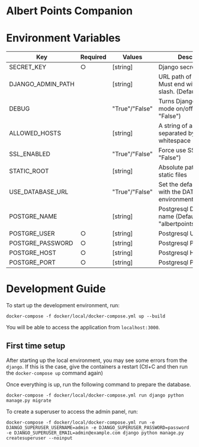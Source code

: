 # Albert Points Companion

# Environment Variables

| Key               | Required | Values         | Description                                                               |
| ----------------- | -------- | -------------- | ------------------------------------------------------------------------- |
| SECRET_KEY        | ○        | [string]       | Django secret key                                                         |
| DJANGO_ADMIN_PATH |          | [string]       | URL path of Admin page. Must end with trailing slash. (Default: "admin/") |
| DEBUG             |          | "True"/"False" | Turns Django debug mode on/off (Default: "False")                         |
| ALLOWED_HOSTS     |          | [string]       | A string of allowed hosts separated by a whitespace                       |
| SSL_ENABLED       |          | "True"/"False" | Force use SSL (Default: "False")                                          |
| STATIC_ROOT       |          | [string]       | Absolute path to gather static files                                      |
| USE_DATABASE_URL  |          | "True"/"False" | Set the default database with the DATABASE_URL environment variable       |
| POSTGRE_NAME      |          | [string]       | Postgresql Database name (Default: "albertpointscompanion")               |
| POSTGRE_USER      | ○        | [string]       | Postgresql Username                                                       |
| POSTGRE_PASSWORD  | ○        | [string]       | Postgresql Password                                                       |
| POSTGRE_HOST      | ○        | [string]       | Postgresql Hostname                                                       |
| POSTGRE_PORT      | ○        | [string]       | Postgresql Port                                                           |

# Development Guide

To start up the development environment, run:

```
docker-compose -f docker/local/docker-compose.yml up --build
```

You will be able to access the application from `localhost:3000`.

## First time setup

After starting up the local environment, you may see some errors from the `django`. If this is the case, give the containers a restart (Ctl+C and then run the `docker-compose up` command again)

Once everything is up, run the following command to prepare the database.

```
docker-compose -f docker/local/docker-compose.yml run django python manage.py migrate
```

To create a superuser to access the admin panel, run:

```
docker-compose -f docker/local/docker-compose.yml run -e DJANGO_SUPERUSER_USERNAME=admin -e DJANGO_SUPERUSER_PASSWORD=password -e DJANGO_SUPERUSER_EMAIL=admin@example.com django python manage.py createsuperuser --noinput
```
